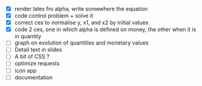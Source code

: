 - [x] render latex fro alpha, write somewhere the equation
- [x] code control problem + solve it
- [x] correct ces to normalise y, x1, and x2 by initial values
- [x] code 2 ces, one in which alpha is defined on money, the other when it is in quantity
- [ ] graph on evolution of quantities and monetary values
- [ ] Detail text in slides
- [ ] A bit of CSS ?
- [ ] optimize requests
- [ ] icon app
- [ ] documentation